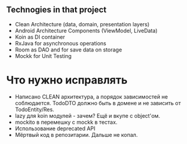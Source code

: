 ## Technogies in that project
- Clean Architecture (data, domain, presentation layers)
- Android Architecture Components (ViewModel, LiveData)
- Koin as DI container
- RxJava for asynchronous operations
- Room as DAO and for save data on storage
- Mockk for Unit Testing

# Что нужно исправлять
- Написано CLEAN архитектура, а порядок зависимостей не соблюдается. TodoDTO должно быть в домене и не зависить от TodoEntity/Res.
- lazy для koin модулей - зачем? Ещё и вкупе с object'ом.
- mockito в перемешку с mockk в тестах.
- Использование deprecated API
- Мёртвый код в репозитарии.
Дальше не копал.
